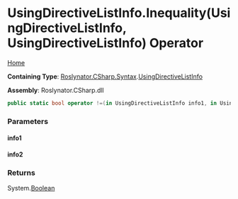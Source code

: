 # UsingDirectiveListInfo\.Inequality\(UsingDirectiveListInfo, UsingDirectiveListInfo\) Operator <a name="_Top"></a>

[Home](../../../../../README.md)

**Containing Type**: [Roslynator.CSharp.Syntax](../../README.md#_Top)\.[UsingDirectiveListInfo](../README.md#_Top)

**Assembly**: Roslynator\.CSharp\.dll

```csharp
public static bool operator !=(in UsingDirectiveListInfo info1, in UsingDirectiveListInfo info2)
```

### Parameters

#### info1

#### info2

### Returns

System\.[Boolean](https://docs.microsoft.com/en-us/dotnet/api/system.boolean)

